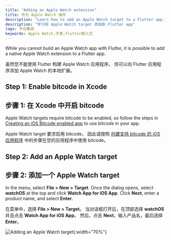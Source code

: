 ```yaml
---
title: "Adding an Apple Watch extension"
title: 作为 Apple Watch 插件
description: "Learn how to add an Apple Watch target to a Flutter app."
description: "学习将 Apple Watch target 添加到 Flutter app"
tags: 平台集成
keywords: Apple Watch,手表,Flutter嵌入式
---
```


While you cannot build an Apple Watch app with Flutter,
it is possible to add a native Apple Watch extension to a Flutter app.

虽然您不能使用 Flutter 构建 Apple Watch 应用程序，
但可以向 Flutter 应用程序添加 Apple Watch 的本地扩展。

## Step 1: Enable bitcode in Xcode

## 步骤 1: 在 Xcode 中开启 bitcode

Apple Watch targets require bitcode to be enabled,
so follow the steps in
[Creating an iOS Bitcode enabled app](https://github.com/flutter/flutter/wiki/Creating-an-iOS-Bitcode-enabled-app)
to use bitcode in your app.

Apple Watch target 要求启用 bitcode，
因此请按照 
[创建支持 bitcode 的 iOS 应用程序](https://github.com/flutter/flutter/wiki/Creating-an-iOS-Bitcode-enabled-app) 
中的步骤在您的应用程序中使用 bitcode。

## Step 2: Add an Apple Watch target

## 步骤 2: 添加一个 Apple Watch target

In the menu, select **File > New > Target**. Once the dialog opens, select
**watchOS** at the top and click **Watch App for iOS App**. Click **Next**, 
enter a product name, and select **Enter**.

在菜单中，选择 **File > New > Target**。
当对话框打开后，在顶部选择 **watchOS** 并且点击 **Watch App for iOS App**。
然后，点击 **Next**，输入产品名，最后选择 **Enter**。

![Adding an Apple Watch target](/assets/images/docs/AppleWatchTarget.png){:width="70%"}

[Creating an iOS Bitcode enabled app]: {{site.github}}/flutter/flutter/wiki/Creating-an-iOS-Bitcode-enabled-app-(experimental)
